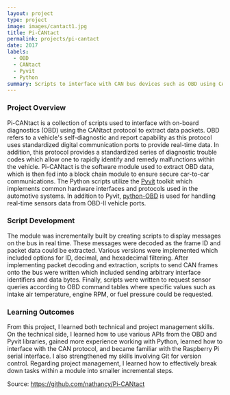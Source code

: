 ```yaml
---
layout: project
type: project
image: images/cantact1.jpg
title: Pi-CANtact
permalink: projects/pi-cantact
date: 2017
labels:
  - OBD
  - CANtact
  - Pyvit
  - Python
summary: Scripts to interface with CAN bus devices such as OBD using CANtact and Pyvit on a Raspberry Pi.
---
```

### Project Overview
Pi-CANtact is a collection of scripts used to interface with on-board diagnostics (OBD) using the CANtact protocol to extract data packets. OBD refers to a vehicle's self-diagnostic and report capability as this protocol uses standardized digital communication ports to provide real-time data. In addition, this protocol provides a standardized series of diagnostic trouble codes which allow one to rapidly identify and remedy malfunctions within the vehicle. Pi-CANtact is the software module used to extract OBD data, which is then fed into a block chain module to ensure secure car-to-car communications. The Python scripts utilize the [Pyvit](https://github.com/linklayer/pyvit) toolkit which implements common hardware interfaces and protocols used in the automotive systems. In addition to Pyvit, [python-OBD](https://github.com/brendan-w/python-OBD) is used for handling real-time sensors data from OBD-II vehicle ports. 

### Script Development
The module was incrementally built by creating scripts to display messages on the bus in real time. These messages were decoded as the frame ID and packet data could be extracted. Various versions were implemented which included options for ID, decimal, and hexadecimal filtering. After implementing packet decoding and extraction, scripts to send CAN frames onto the bus were written which included sending arbitrary interface identifiers and data bytes. Finally, scripts were written to request sensor queries according to OBD command tables where specific values such as intake air temperature, engine RPM, or fuel pressure could be requested. 

### Learning Outcomes
From this project, I learned both technical and project management skills. On the technical side, I learned how to use various APIs from the OBD and Pyvit libraries, gained more experience working with Python, learned how to interface with the CAN protocol, and became familiar with the Raspberry Pi serial interface. I also strengthened my skills involving Git for version control. Regarding project management, I learned how to effectively break down tasks within a module into smaller incremental steps. 

Source: <a href="https://github.com/nathancy/Pi-CANtact"><i class="large github icon"></i>https://github.com/nathancy/Pi-CANtact</a>
